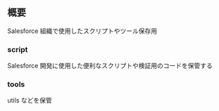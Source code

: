 ## 概要
Salesforce 組織で使用したスクリプトやツール保存用

### script
Salesforce 開発に使用した便利なスクリプトや検証用のコードを保管する

### tools
utils などを保管